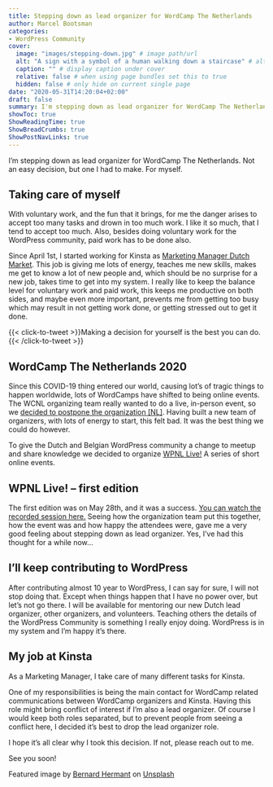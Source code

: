 ```yaml
---
title: Stepping down as lead organizer for WordCamp The Netherlands
author: Marcel Bootsman
categories:
- WordPress Community
cover: 
  image: "images/stepping-down.jpg" # image path/url
  alt: "A sign with a symbol of a human walking down a staircase" # alt text
  caption: "" # display caption under cover
  relative: false # when using page bundles set this to true
  hidden: false # only hide on current single page
date: "2020-05-31T14:20:04+02:00"
draft: false
summary: I'm stepping down as lead organizer for WordCamp The Netherlands. Not an easy decision, but one I had to make. For myself.
showToc: true
ShowReadingTime: true
ShowBreadCrumbs: true
ShowPostNavLinks: true
---
```

I’m stepping down as lead organizer for WordCamp The Netherlands. Not an easy decision, but one I had to make. For myself.

Taking care of myself
---------------------

With voluntary work, and the fun that it brings, for me the danger arises to accept too many tasks and drown in too much work. I like it so much, that I tend to accept too much. Also, besides doing voluntary work for the WordPress community, paid work has to be done also.   
  
Since April 1st, I started working for Kinsta as [Marketing Manager Dutch Market](https://marcelbootsman.nl/a-new-challenge/). This job is giving me lots of energy, teaches me new skills, makes me get to know a lot of new people and, which should be no surprise for a new job, takes time to get into my system. I really like to keep the balance level for voluntary work and paid work, this keeps me productive on both sides, and maybe even more important, prevents me from getting too busy which may result in not getting work done, or getting stressed out to get it done.

{{< click-to-tweet >}}Making a decision for yourself is the best you can do.{{< /click-to-tweet >}}

WordCamp The Netherlands 2020
-----------------------------

Since this COVID-19 thing entered our world, causing lot’s of tragic things to happen worldwide, lots of WordCamps have shifted to being online events. The WCNL organizing team really wanted to do a live, in-person event, so we [decided to postpone the organization \[NL\]](https://nl.wordpress.org/team/?p=120). Having built a new team of organizers, with lots of energy to start, this felt bad. It was the best thing we could do however.

To give the Dutch and Belgian WordPress community a change to meetup and share knowledge we decided to organize [WPNL Live!](https://wpnl.live) A series of short online events.

WPNL Live! – first edition
--------------------------

The first edition was on May 28th, and it was a success. [You can watch the recorded session here.](https://www.youtube.com/watch?v=TrzYF5t_rMw) Seeing how the organization team put this together, how the event was and how happy the attendees were, gave me a very good feeling about stepping down as lead organizer. Yes, I’ve had this thought for a while now…

I’ll keep contributing to WordPress 
------------------------------------

After contributing almost 10 year to WordPress, I can say for sure, I will not stop doing that. Except when things happen that I have no power over, but let’s not go there. I will be available for mentoring our new Dutch lead organizer, other organizers, and volunteers. Teaching others the details of the WordPress Community is something I really enjoy doing. WordPress is in my system and I’m happy it’s there.

My job at Kinsta
----------------

As a Marketing Manager, I take care of many different tasks for Kinsta.

One of my responsibilities is being the main contact for WordCamp related communications between WordCamp organizers and Kinsta. Having this role might bring conflict of interest if I’m also a lead organizer. Of course I would keep both roles separated, but to prevent people from seeing a conflict here, I decided it’s best to drop the lead organizer role.

I hope it’s all clear why I took this decision. If not, please reach out to me.

See you soon!

Featured image by [Bernard Hermant](https://unsplash.com/@bernardhermant?utm_source=unsplash&utm_medium=referral&utm_content=creditCopyText) on [Unsplash](https://unsplash.com/s/photos/walking-stairs?utm_source=unsplash&utm_medium=referral&utm_content=creditCopyText)